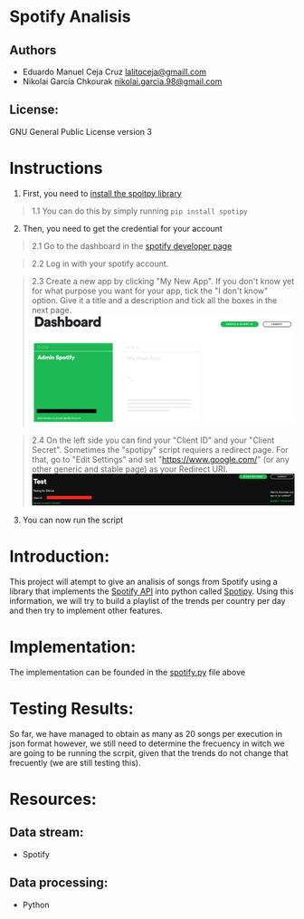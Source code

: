 # Spotify Analisis

## Authors
- Eduardo Manuel Ceja Cruz lalitoceja@gmaill.com
- Nikolai García Chkourak nikolai.garcia.98@gmail.com

## License:
GNU General Public License version 3

 # Instructions
1. First, you need to [install the spoitpy library](https://github.com/plamere/spotipy)

> 1.1 You can do this by simply running `pip install spotipy`

2. Then, you need to get the credential for your account

> 2.1 Go to the dashboard in the [spotify developer page](https://developer.spotify.com/dashboard/)

> 2.2 Log in with your spotify account.

> 2.3 Create a new app by clicking "My New App". If you don't know yet for what purpose you want for your app, tick the "I don't know" option. Give it a title and a description and tick all the boxes in the next page.
![creation of the app](https://github.com/theDeadIns/zombie/blob/master/resources/App%20creation.png)

> 2.4 On the left side you can find your "Client ID" and your "Client Secret". Sometimes the "spotipy" script requiers a redirect page. For that, go to "Edit Settings" and set "https://www.google.com/" (or any other generic and stable page) as your Redirect URI.
![Credentials](https://github.com/theDeadIns/zombie/blob/master/resources/Credentials.png)

3. You can now run the script


# Introduction:

 This project will atempt to give an analisis of songs from Spotify using a  library that implements the [Spotify API](https://developer.spotify.com/documentation/web-api/) into python called [Spotipy](https://github.com/plamere/spotipy). Using this information, we will try to build a playlist of the trends per country per day and then try to implement other features.


# Implementation:
The implementation can be founded in the [spotify.py](https://github.com/theDeadIns/zombie/blob/master/spotify.py) file above

 # Testing Results:

 So far, we have managed to obtain as many as 20 songs per execution in json format however, we still need to determine the frecuency in witch we are going to be running the scrpit, given that the trends do not change that frecuently (we are still testing this).

 # Resources:
## Data stream:
- Spotify
## Data processing:
- Python
